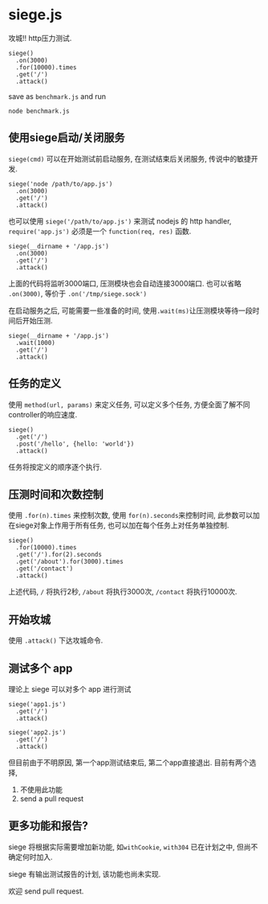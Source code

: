 siege.js
========

攻城!! http压力测试.

    siege()
      .on(3000)
      .for(10000).times
      .get('/')
      .attack()

save as `benchmark.js` and run

    node benchmark.js
      
## 使用siege启动/关闭服务

`siege(cmd)` 可以在开始测试前启动服务, 在测试结束后关闭服务, 传说中的敏捷开发.

    siege('node /path/to/app.js')
      .on(3000)
      .get('/')
      .attack()
      
也可以使用 `siege('/path/to/app.js')` 来测试 nodejs 的 http handler, `require('app.js')` 必须是一个 `function(req, res)` 函数.

    siege(__dirname + '/app.js')
      .on(3000)
      .get('/')
      .attack()
      
上面的代码将监听3000端口, 压测模块也会自动连接3000端口. 也可以省略 `.on(3000)`, 等价于 `.on('/tmp/siege.sock')`

在启动服务之后, 可能需要一些准备的时间, 使用`.wait(ms)`让压测模块等待一段时间后开始压测.

    siege(__dirname + '/app.js')
      .wait(1000)
      .get('/')
      .attack()
      
## 任务的定义

使用 `method(url, params)` 来定义任务, 可以定义多个任务, 方便全面了解不同controller的响应速度.

    siege()
      .get('/')
      .post('/hello', {hello: 'world'})
      .attack()
      
任务将按定义的顺序逐个执行.
      
## 压测时间和次数控制

使用 `.for(n).times` 来控制次数, 使用 `for(n).seconds`来控制时间, 此参数可以加在siege对象上作用于所有任务, 
也可以加在每个任务上对任务单独控制.

    siege()
      .for(10000).times
      .get('/').for(2).seconds
      .get('/about').for(3000).times
      .get('/contact')
      .attack()
      
上述代码, `/` 将执行2秒, `/about` 将执行3000次, `/contact` 将执行10000次.

## 开始攻城

使用 `.attack()` 下达攻城命令.

## 测试多个 app

理论上 siege 可以对多个 app 进行测试

    siege('app1.js')
      .get('/')
      .attack()
      
    siege('app2.js')
      .get('/')
      .attack()
      
但目前由于不明原因, 第一个app测试结束后, 第二个app直接退出. 目前有两个选择, 

1. 不使用此功能
2. send a pull request

## 更多功能和报告?

siege 将根据实际需要增加新功能, 如`withCookie`, `with304` 已在计划之中, 但尚不确定何时加入.

siege 有输出测试报告的计划, 该功能也尚未实现.

欢迎 send pull request.
